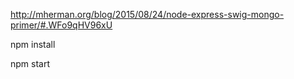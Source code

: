 http://mherman.org/blog/2015/08/24/node-express-swig-mongo-primer/#.WFo9qHV96xU


npm install

npm start